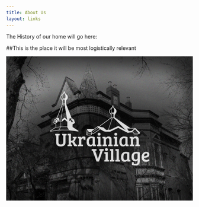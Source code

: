 ```yaml
---
title: About Us
layout: links
---
```


The History of our home will go here:

##This is the place it will be most logistically relevant

![Ukrainian Village](/assets/img/UV.jpg)
